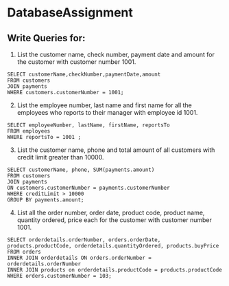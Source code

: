 # DatabaseAssignment

## Write Queries for:
  1. List the customer name, check number, payment date and amount for the customer with customer number 1001.
  ```
SELECT customerName,checkNumber,paymentDate,amount 
FROM customers
JOIN payments
WHERE customers.customerNumber = 1001;
```
  
  
  2. List the employee number, last name and first name for all the employees  who reports to their manager with employee id 1001.
  ```
SELECT employeeNumber, lastName, firstName, reportsTo
FROM employees
WHERE reportsTo = 1001 ;
```
  
  3. List the customer name, phone and total amount of all customers with credit limit greater than 10000.
  ```
SELECT customerName, phone, SUM(payments.amount)
FROM customers
JOIN payments
ON customers.customerNumber = payments.customerNumber
WHERE creditLimit > 10000 
GROUP BY payments.amount;
```
  
  4. List all the order number, order date, product code, product name, quantity ordered, price each  for the customer with customer number 1001.
  ```
SELECT orderdetails.orderNumber, orders.orderDate, products.productCode, orderdetails.quantityOrdered, products.buyPrice
FROM orders
INNER JOIN orderdetails ON orders.orderNumber = orderdetails.orderNumber 
INNER JOIN products on orderdetails.productCode = products.productCode
WHERE orders.customerNumber = 103;
```


